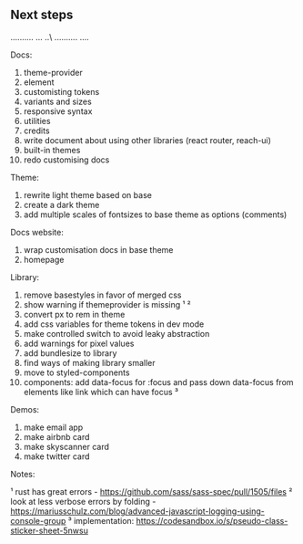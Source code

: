 ## Next steps

.......... ... ..\\ .......... ....

Docs:

1. theme-provider
2. element
3. customisting tokens
4. variants and sizes
5. responsive syntax
6. utilities
7. credits
8. write document about using other libraries (react router, reach-ui)
9. built-in themes
10. redo customising docs

Theme:

1. rewrite light theme based on base
2. create a dark theme
3. add multiple scales of fontsizes to base theme as options (comments)

Docs website:

1. wrap customisation docs in base theme
2. homepage

Library:

1. remove basestyles in favor of merged css
2. show warning if themeprovider is missing ¹ ²
3. convert px to rem in theme
4. add css variables for theme tokens in dev mode
5. make controlled switch to avoid leaky abstraction
6. add warnings for pixel values
7. add bundlesize to library
8. find ways of making library smaller
9. move to styled-components
10. components: add data-focus for :focus and pass down data-focus from elements like link which can have focus ³

Demos:

1. make email app
2. make airbnb card
3. make skyscanner card
4. make twitter card

Notes:

¹ rust has great errors - https://github.com/sass/sass-spec/pull/1505/files
² look at less verbose errors by folding - https://mariusschulz.com/blog/advanced-javascript-logging-using-console-group
³ implementation: https://codesandbox.io/s/pseudo-class-sticker-sheet-5nwsu
